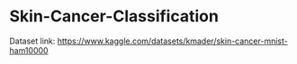 # Skin-Cancer-Classification

Dataset link: https://www.kaggle.com/datasets/kmader/skin-cancer-mnist-ham10000
